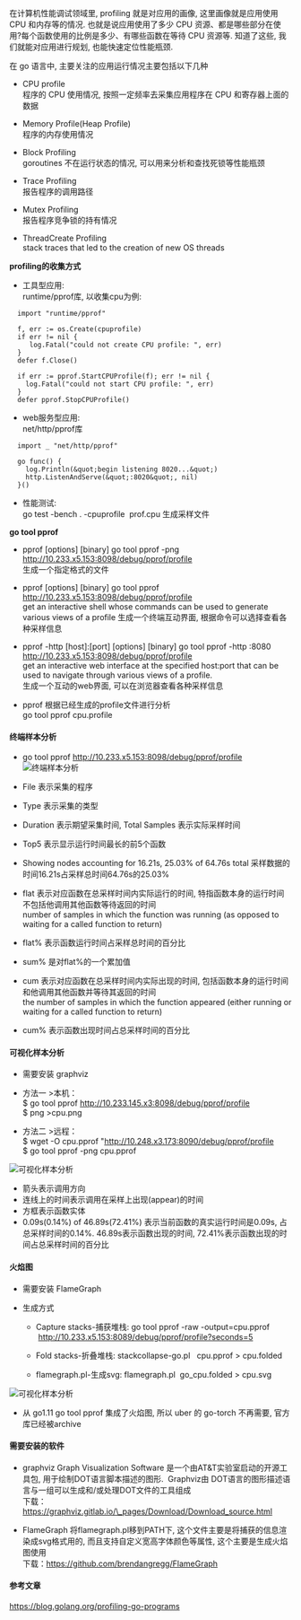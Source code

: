 在计算机性能调试领域里, profiling 就是对应用的画像, 这里画像就是应用使用 CPU 和内存等的情况. 也就是说应用使用了多少 CPU 资源、都是哪些部分在使用?每个函数使用的比例是多少、有哪些函数在等待 CPU 资源等. 知道了这些, 我们就能对应用进行规划, 也能快速定位性能瓶颈.   

在 go 语言中, 主要关注的应用运行情况主要包括以下几种
* CPU profile  
程序的 CPU 使用情况, 按照一定频率去采集应用程序在 CPU 和寄存器上面的数据  

* Memory Profile(Heap Profile)  
程序的内存使用情况  

* Block Profiling  
goroutines 不在运行状态的情况, 可以用来分析和查找死锁等性能瓶颈   

* Trace Profiling  
报告程序的调用路径  

* Mutex Profiling  
报告程序竞争锁的持有情况   

* ThreadCreate Profiling  
stack traces that led to the creation of new OS threads   

__profiling的收集方式__

* 工具型应用:  
runtime/pprof库, 以收集cpu为例:
```
  import "runtime/pprof"
  
  f, err := os.Create(cpuprofile)
  if err != nil {
     log.Fatal("could not create CPU profile: ", err)
  }
  defer f.Close()
  
  if err := pprof.StartCPUProfile(f); err != nil {
    log.Fatal("could not start CPU profile: ", err)
  }
  defer pprof.StopCPUProfile()      
```

* web服务型应用:  
net/http/pprof库    
```
  import _ "net/http/pprof"
  
  go func() {
    log.Println(&quot;begin listening 8020...&quot;)            
    http.ListenAndServe(&quot;:8020&quot;, nil)            
  }()
```

* 性能测试:  
go test -bench . -cpuprofile  prof.cpu 生成采样文件   

__go tool pprof__ 
*  pprof <format> [options] [binary] <source>
 go tool pprof -png http://10.233.x5.153:8098/debug/pprof/profile  
 生成一个指定格式的文件
 
* pprof [options] [binary] <source>
go tool pprof http://10.233.x5.153:8098/debug/pprof/profile  
get an interactive shell whose commands can be used to generate various views of a profile
生成一个终端互动界面, 根据命令可以选择查看各种采样信息

* pprof -http [host]:[port] [options] [binary] <source>
go tool pprof -http :8080  http://10.233.x5.153:8098/debug/pprof/profile   
get an interactive web interface at the specified host:port that can be used to navigate through various views of a profile.   
生成一个互动的web界面, 可以在浏览器查看各种采样信息

* pprof <source>
根据已经生成的profile文件进行分析  
go tool pprof cpu.profile

#### 终端样本分析
* go tool pprof http://10.233.x5.153:8098/debug/pprof/profile
![终端样本分析](./pic/terminal.png)

* File 表示采集的程序
* Type 表示采集的类型
* Duration 表示期望采集时间, Total Samples 表示实际采样时间
* Top5 表示显示运行时间最长的前5个函数
* Showing nodes accounting for 16.21s, 25.03% of 64.76s total 采样数据的时间16.21s占采样总时间64.76s的25.03%
* flat 表示对应函数在总采样时间内实际运行的时间, 特指函数本身的运行时间不包括他调用其他函数等待返回的时间   
number of samples in which the function was running (as opposed to waiting for a called function to return)
* flat% 表示函数运行时间占采样总时间的百分比
* sum% 是对flat%的一个累加值
* cum 表示对应函数在总采样时间内实际出现的时间, 包括函数本身的运行时间和他调用其他函数并等待其返回的时间   
the number of samples in which the function appeared (either running or waiting for a called function to return)
* cum% 表示函数出现时间占总采样时间的百分比

#### 可视化样本分析
* 需要安装 graphviz

* 方法一 >本机：  
$ go tool pprof  http://10.233.145.x3:8098/debug/pprof/profile  
$ png >cpu.png

* 方法二 >远程：  
$ wget -O cpu.pprof "http://10.248.x3.173:8090/debug/pprof/profile  
$ go tool pprof -png cpu.pprof  

![可视化样本分析](./pic/graphviz.png)

* 箭头表示调用方向
* 连线上的时间表示调用在采样上出现(appear)的时间
* 方框表示函数实体
* 0.09s(0.14%) of 46.89s(72.41%) 表示当前函数的真实运行时间是0.09s, 占总采样时间的0.14%. 46.89s表示函数出现的时间, 72.41%表示函数出现的时间占总采样时间的百分比

#### 火焰图
* 需要安装 FlameGraph

* 生成方式

  * Capture stacks-捕获堆栈: go tool pprof -raw -output=cpu.pprof  http://10.233.x5.153:8089/debug/pprof/profile?seconds=5

  * Fold stacks-折叠堆栈: stackcollapse-go.pl   cpu.pprof > cpu.folded

  * flamegraph.pl-生成svg: flamegraph.pl  go_cpu.folded > cpu.svg   
  
![可视化样本分析](./pic/cpu.svg)

* 从 go1.11 go tool pprof 集成了火焰图, 所以 uber 的 go-torch 不再需要, 官方库已经被archive

#### 需要安装的软件
* graphviz
Graph Visualization Software 是一个由AT&amp;T实验室启动的开源工具包, 用于绘制DOT语言脚本描述的图形.  Graphviz由 DOT语言的图形描述语言与一组可以生成和/或处理DOT文件的工具组成  
下载：https://graphviz.gitlab.io/\_pages/Download/Download_source.html   

* FlameGraph
将flamegraph.pl移到PATH下, 这个文件主要是将捕获的信息渲染成svg格式用的, 而且支持自定义宽高字体颜色等属性, 这个主要是生成火焰图使用  
下载：https://github.com/brendangregg/FlameGraph

#### 参考文章
https://blog.golang.org/profiling-go-programs
